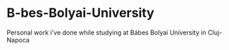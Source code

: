 # B-bes-Bolyai-University
Personal work i've done while studying at Bábes Bolyai University in Cluj-Napoca
